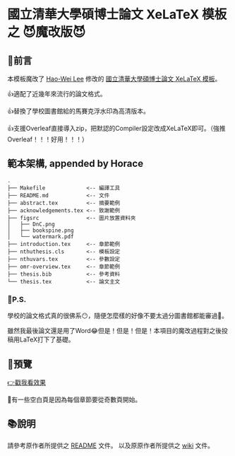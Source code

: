 # 國立清華大學碩博士論文 XeLaTeX 模板 之 😈魔改版😈

## 💬前言
本模板魔改了 [Hao-Wei Lee](https://github.com/HW-Lee/) 修改的 [國立清華大學碩博士論文 XeLaTeX 模板](https://github.com/HW-Lee/nthu-thesis-template)。

👍適配了近幾年來流行的論文格式。

👍替換了學校圖書館給的馬賽克浮水印為高清版本。

👍支援Overleaf直接導入zip，把默認的Compiler設定改成XeLaTeX即可。（強推Overleaf！！！好用！！！）

## 範本架構, appended by Horace

```
.
├── Makefile             <-- 編譯工具
├── README.md            <-- 文件
├── abstract.tex         <-- 摘要範例
├── acknowledgements.tex <-- 致謝範例
├── figsrc               <-- 圖片放置資料夾
│   ├── DnC.png
│   ├── bookspine.png
│   └── watermark.pdf
├── introduction.tex     <-- 章節範例
├── nthuthesis.cls       <-- 模板設定
├── nthuvars.tex         <-- 參數設定
├── omr-overview.tex     <-- 章節範例
├── thesis.bib           <-- 參考資料
└── thesis.tex           <-- 論文主文

```

### 🧻P.S.

學校的論文格式真的很佛系😶，隨便怎麼樣的好像不要太過分圖書館都能審過💯。

雖然我最後論文還是用了Word😂但是！但是！但是！本項目的魔改過程對之後投稿用LaTeX打下了基礎。


## 📃預覽

[👉戳我看效果](https://github.com/signxer/nthu-thesis-template-mod/blob/master/nthu_thesis_template_mod.pdf)

💬有一些空白頁是因為每個章節要從奇數頁開始。

## 📚說明
請參考原作者所提供之 [README](https://github.com/HW-Lee/nthu-thesis-template/blob/master/README.md) 文件。
以及原原作者所提供之 [wiki](https://github.com/tzhuan/ntu-thesis/wiki) 文件。
